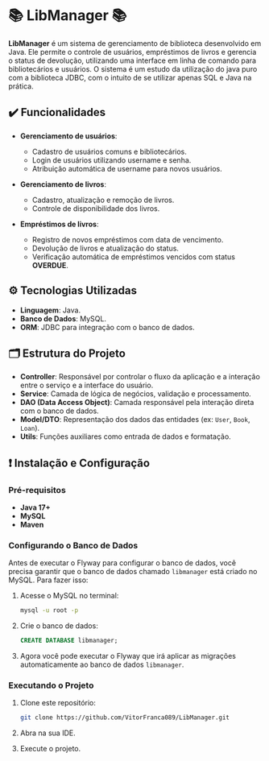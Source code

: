 # 📚 LibManager 📚

**LibManager** é um sistema de gerenciamento de biblioteca desenvolvido em Java. Ele permite o controle de usuários, empréstimos de livros e gerencia o status de devolução, utilizando uma interface em linha de comando para bibliotecários e usuários. O sistema é um estudo da utilização do java puro com a biblioteca JDBC, com o intuito de se utilizar apenas SQL e Java na prática.

## ✔️ Funcionalidades

- **Gerenciamento de usuários**:
    - Cadastro de usuários comuns e bibliotecários.
    - Login de usuários utilizando username e senha.
    - Atribuição automática de username para novos usuários.

- **Gerenciamento de livros**:
    - Cadastro, atualização e remoção de livros.
    - Controle de disponibilidade dos livros.

- **Empréstimos de livros**:
    - Registro de novos empréstimos com data de vencimento.
    - Devolução de livros e atualização do status.
    - Verificação automática de empréstimos vencidos com status **OVERDUE**.

## ⚙️ Tecnologias Utilizadas

- **Linguagem**: Java.
- **Banco de Dados**: MySQL.
- **ORM**: JDBC para integração com o banco de dados.

## 🗂️ Estrutura do Projeto

- **Controller**: Responsável por controlar o fluxo da aplicação e a interação entre o serviço e a interface do usuário.
- **Service**: Camada de lógica de negócios, validação e processamento.
- **DAO (Data Access Object)**: Camada responsável pela interação direta com o banco de dados.
- **Model/DTO**: Representação dos dados das entidades (ex: `User`, `Book`, `Loan`).
- **Utils**: Funções auxiliares como entrada de dados e formatação.

## ❗ Instalação e Configuração

### Pré-requisitos

- **Java 17+**
- **MySQL**
- **Maven**

### Configurando o Banco de Dados

Antes de executar o Flyway para configurar o banco de dados, você precisa garantir que o banco de dados chamado `libmanager` está criado no MySQL. Para fazer isso:

1. Acesse o MySQL no terminal:
    ```bash
    mysql -u root -p
    ```

2. Crie o banco de dados:
    ```sql
    CREATE DATABASE libmanager;
    ```

3. Agora você pode executar o Flyway que irá aplicar as migrações automaticamente ao banco de dados `libmanager`.

### Executando o Projeto

1. Clone este repositório:
    ```bash
    git clone https://github.com/VitorFranca089/LibManager.git
    ```

2. Abra na sua IDE.

3. Execute o projeto.

